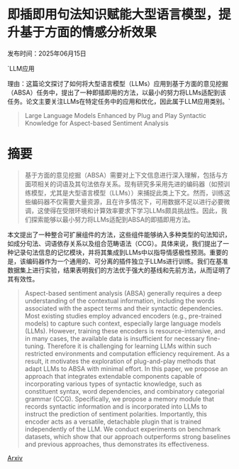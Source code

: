 # 即插即用句法知识赋能大型语言模型，提升基于方面的情感分析效果

发布时间：2025年06月15日

`LLM应用

理由：这篇论文探讨了如何将大型语言模型（LLMs）应用到基于方面的意见挖掘（ABSA）任务中，提出了一种即插即用的方法，以最小的努力将LLMs适配到该任务。论文主要关注LLMs在特定任务中的应用和优化，因此属于LLM应用类别。`

> Large Language Models Enhanced by Plug and Play Syntactic Knowledge for Aspect-based Sentiment Analysis

# 摘要

> 基于方面的意见挖掘（ABSA）需要对上下文信息进行深入理解，包括与方面项相关的词语及其句法依存关系。现有研究多采用先进的编码器（如预训练模型，尤其是大型语言模型（LLMs））来捕捉此类上下文。然而，训练这些编码器不仅需要大量资源，且在许多情况下，可用数据不足以进行必要微调，这使得在受限环境和计算效率要求下学习LLMs颇具挑战性。因此，我们探索能够以最小努力将LLMs适配到ABSA的即插即用方法。

本文提出了一种整合可扩展组件的方法，这些组件能够纳入多种类型的句法知识，如成分句法、词语依存关系以及组合范畴语法（CCG）。具体来说，我们提出了一种记录句法信息的记忆模块，并将其集成到LLMs中以指导情感极性预测。重要的是，该编码器作为一个通用的、可分离的插件独立于LLMs进行训练。我们在基准数据集上进行实验，结果表明我们的方法优于强大的基线和先前方法，从而证明了其有效性。


> Aspect-based sentiment analysis (ABSA) generally requires a deep understanding of the contextual information, including the words associated with the aspect terms and their syntactic dependencies. Most existing studies employ advanced encoders (e.g., pre-trained models) to capture such context, especially large language models (LLMs). However, training these encoders is resource-intensive, and in many cases, the available data is insufficient for necessary fine-tuning. Therefore it is challenging for learning LLMs within such restricted environments and computation efficiency requirement. As a result, it motivates the exploration of plug-and-play methods that adapt LLMs to ABSA with minimal effort. In this paper, we propose an approach that integrates extendable components capable of incorporating various types of syntactic knowledge, such as constituent syntax, word dependencies, and combinatory categorial grammar (CCG). Specifically, we propose a memory module that records syntactic information and is incorporated into LLMs to instruct the prediction of sentiment polarities. Importantly, this encoder acts as a versatile, detachable plugin that is trained independently of the LLM. We conduct experiments on benchmark datasets, which show that our approach outperforms strong baselines and previous approaches, thus demonstrates its effectiveness.

[Arxiv](https://arxiv.org/abs/2506.12991)